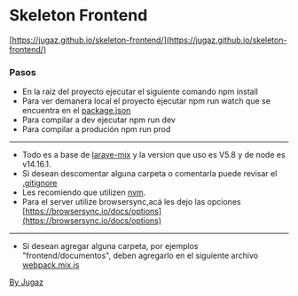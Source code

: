 # Skeleton Frontend
[https://jugaz.github.io/skeleton-frontend/](https://jugaz.github.io/skeleton-frontend/)

### Pasos
- En la raíz del proyecto ejecutar el siguiente comando npm install
- Para ver demanera local el proyecto ejecutar npm run watch que se encuentra en el [package.json](./package.json) 
- Para compilar a dev ejecutar npm run dev
- Para compilar a produción npm run prod
-----------------------------------------------------------------------------------------------------
- Todo es a base de [larave-mix](https://laravel.com/docs/5.8/mix) y la version que uso es V5.8 y de node es v14.16.1.
- Si desean descomentar alguna carpeta o comentarla puede revisar el [.gitignore](./.gitignore)
- Les recomiendo que utilizen [nvm](https://github.com/nvm-sh/nvm).
- Para el server utilize browsersync,acá les dejo las opciones [https://browsersync.io/docs/options](https://browsersync.io/docs/options)
-------------------------------------------------------------------------------------------------
- Si desean agregar alguna carpeta, por ejemplos "frontend/documentos", deben agregarlo en el siguiente archivo
[webpack.mix.js](./webpack.mix.js)



[By Jugaz](https://github.com/jugaz)